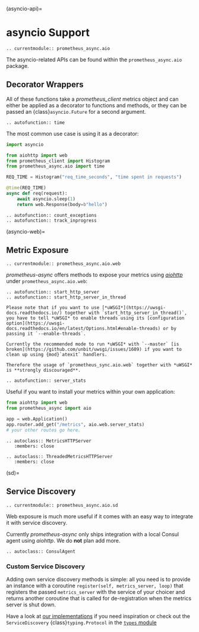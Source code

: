 (asyncio-api)=

# asyncio Support

```{eval-rst}
.. currentmodule:: prometheus_async.aio
```

The asyncio-related APIs can be found within the `prometheus_async.aio` package.


## Decorator Wrappers

All of these functions take a *prometheus_client* metrics object and can either be applied as a decorator to functions and methods, or they can be passed an {class}`asyncio.Future` for a second argument.

```{eval-rst}
.. autofunction:: time
```

The most common use case is using it as a decorator:

```python
import asyncio

from aiohttp import web
from prometheus_client import Histogram
from prometheus_async.aio import time

REQ_TIME = Histogram("req_time_seconds", "time spent in requests")

@time(REQ_TIME)
async def req(request):
    await asyncio.sleep(1)
    return web.Response(body=b"hello")
```

```{eval-rst}
.. autofunction:: count_exceptions
.. autofunction:: track_inprogress

```


(asyncio-web)=

## Metric Exposure

```{eval-rst}
.. currentmodule:: prometheus_async.aio.web
```

*prometheus-async* offers methods to expose your metrics using [*aiohttp*](https://aiohttp.readthedocs.io/) under `prometheus_async.aio.web`:

```{eval-rst}
.. autofunction:: start_http_server
.. autofunction:: start_http_server_in_thread
```

```{admonition} Warning
Please note that if you want to use [*uWSGI*](https://uwsgi-docs.readthedocs.io/) together with `start_http_server_in_thread()`, you have to tell *uWSGI* to enable threads using its [configuration option](https://uwsgi-docs.readthedocs.io/en/latest/Options.html#enable-threads) or by passing it `--enable-threads`.

Currently the recommended mode to run *uWSGI* with `--master` [is broken](https://github.com/unbit/uwsgi/issues/1609) if you want to clean up using {mod}`atexit` handlers.

Therefore the usage of `prometheus_sync.aio.web` together with *uWSGI* is **strongly discouraged**.
```

```{eval-rst}
.. autofunction:: server_stats
```

Useful if you want to install your metrics within your own application:

```python
from aiohttp import web
from prometheus_async import aio

app = web.Application()
app.router.add_get("/metrics", aio.web.server_stats)
# your other routes go here.
```

```{eval-rst}
.. autoclass:: MetricsHTTPServer
   :members: close

.. autoclass:: ThreadedMetricsHTTPServer
   :members: close
```


(sd)=

## Service Discovery

```{eval-rst}
.. currentmodule:: prometheus_async.aio.sd
```

Web exposure is much more useful if it comes with an easy way to integrate it with service discovery.

Currently *prometheus-async* only ships integration with a local Consul agent using *aiohttp*.
We do **not** plan add more.

```{eval-rst}
.. autoclass:: ConsulAgent
```


### Custom Service Discovery

Adding own service discovery methods is simple:
all you need is to provide an instance with a coroutine `register(self, metrics_server, loop)` that registers the passed `metrics_server` with the service of your choicer and returns another coroutine that is called for de-registration when the metrics server is shut down.

Have a look at [our implementations](https://github.com/hynek/prometheus-async/blob/main/src/prometheus_async/aio/sd.py) if you need inspiration or check out the `ServiceDiscovery` {class}`typing.Protocol` in the [`types` module](https://github.com/hynek/prometheus-async/blob/main/src/prometheus_async/types.py)
